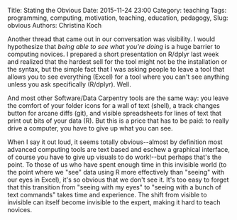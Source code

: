Title: Stating the Obvious
Date: 2015-11-24 23:00
Category: teaching
Tags: programming, computing, motivation, teaching, education, pedagogy, 
Slug: obvious
Authors: Christina Koch

Another thread that came out in our conversation was visibility.  I would 
hypothesize that *being able to see what you're doing* is a huge barrier 
to computing novices.  I prepared a short presentation on R/dplyr 
last week and realized that the hardest sell for the tool might not be 
the installation or the syntax, but the simple fact that I was asking people 
to leave a tool that allows you to see everything (Excel) for a tool where 
you can't see anything unless you ask specifically (R/dplyr).  Well.  

And most other Software/Data Carpentry tools are the same way: you leave 
the comfort of your folder icons for a wall of text (shell), a track changes 
button for arcane diffs (git), and visible spreadsheets for lines of text 
that print out bits of your data (R).  But this is a price that has to be paid: 
to really drive a computer, you have to give up what you can see.  

When I say 
it out loud, it seems totally obvious--almost 
by definition most advanced computing tools are 
text based and eschew a graphical interface, of course you have to 
give up visuals to do work!--but perhaps that's the point.  To those 
of us who have spent enough time in this invisible world (to the point 
where we "see" data using R more effectively than "seeing" with our 
eyes in Excel), it's so obvious that we don't see it.  It's too easy to 
forget that this transition from "seeing with my eyes" to "seeing with 
a bunch of text commands" takes time and experience.  The shift from 
visible to invisible can itself become invisible to the expert, making 
it hard to teach novices.  